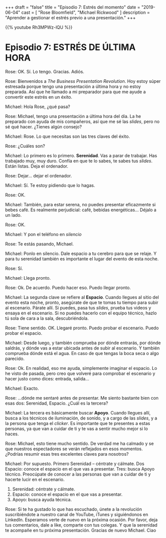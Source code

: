 +++
draft 		= "false"
title 		= "Episodio 7: Estrés del momento"
date		= "2019-06-04"
cast		= [ "Rose Bloomfield", "Michael Rickwood" ]
description = "Aprender a gestionar el estrés previo a una presentación."
+++

{{% youtube Rh3MPWz-lQU %}}

# Episodio 7: ESTRÉS DE ÚLTIMA HORA

Rose: OK. Sí. Lo tengo. Gracias. Adiós. 
 
Rose: Bienvenidos a *The Business Presentation Revolution*. Hoy estoy súper estresada porque tengo una presentación a última hora y no estoy preparada. Así que he llamado a mi preparador para que me ayude a convertir este estrés en un éxito.
 
Michael: Hola Rose, ¿qué pasa?
 
Rose: Michael, tengo una presentación a última hora del día. La he preparado con ayuda de mis compañeros, así que me sé las *slides*, pero no sé qué hacer. ¿Tienes algún consejo?
 
Michael: Rose. Lo que necesitas son las tres claves del éxito. 
 
Rose: ¿Cuáles son? 
 
Michael: Lo primero es lo primero. **Serenidad**. Vas a parar de trabajar. Has trabajado muy, muy duro. Confía en que te lo sabes, te sabes tus *slides*. Están listas. Deja el ordenador.
 
Rose: Dejar... dejar el ordenador. 
 
Michael: Sí. Te estoy pidiendo que lo hagas. 
 
Rose: OK. 
 
Michael: También, para estar serena, no puedes presentar eficazmente si bebes café. Es realmente perjudicial: café, bebidas energéticas... Déjalo a un lado. 
 
Rose: OK. 
 
Michael: Y pon el teléfono en *silencio*
 
Rose: Te estás pasando, Michael. 
 
Michael: Ponlo en silencio. Dale espacio a tu cerebro para que se relaje. Y para tu serenidad también es importante el lugar del evento de esta noche.
 
Rose: Sí. 
 
Michael: Llega pronto. 
 
Rose: Ok. De acuerdo. Puedo hacer eso. Puedo llegar pronto. 
 
Michael: La segunda clave se refiere al **Espacio**. Cuando llegues al sitio del evento esta noche, pronto, asegúrate de que te tomas tu tiempo para subir al escenario. Párate allí. Si puedes, pasa tus *slides*, prueba tus videos y ensaya en el escenario. Si no puedes hacerlo con el equipo técnico, hazlo tú sola de cara a la sala, descubriéndola.
 
Rose: Tiene sentido. OK. Llegaré pronto. Puedo probar el escenario. Puedo probar el espacio. 
 
Michael: Desde luego, y también comprueba por dónde entrarás, por dónde saldrás, y dónde vas a estar ubicada antes de subir al escenario. Y también comprueba dónde está el agua. En caso de que tengas la boca seca o algo parecido. 
 
Rose: Ok. En realidad, eso me ayuda, simplemente imaginar el espacio. Lo he visto de pasada, pero creo que volveré para comprobar el escenario y hacer justo como dices: entrada, salida...
 
Michael: Exacto. 
 
Rose: …dónde me sentaré antes de presentar. Me siento bastante bien con esas dos: Serenidad, Espacio. ¿Cuál es la tercera?
 
Michael: La tercera es básicamente buscar **Apoyo**. Cuando llegues allí, busca a los técnicos de iluminación, de sonido, y a cargo de las *slides*, y a la persona que tenga el *clicker*. Es importante que te presentes a estas personas, ya que van a cuidar de ti y te vas a sentir mucho mejor si lo haces.
 
Rose: Michael, esto tiene mucho sentido. De verdad me ha calmado y se que nuestros espectadores se verán reflejados en esos momentos. ¿Podrías resumir esas tres excelentes claves para nosotros?
 
Michael: Por supuesto. Primero Serenidad – céntrate y cálmate. Dos Espacio: conoce el espacio en el que vas a presentar. Tres: busca Apoyo técnico. Preocúpate de conocer a las personas que van a cuidar de ti y hacerte lucir en el escenario.

1. Serenidad: céntrate y cálmate.
2. Espacio: conoce el espacio en el que vas a presentar.
3. Apoyo: busca ayuda técnica.

Rose: Si te ha gustado lo que has escuchado, únete a la revolución suscribiéndote a nuestro canal de YouTube, iTunes y siguiéndonos en LinkedIn. Esperamos verte de nuevo en la próxima ocasión. Por favor, deja tus comentarios, dale a like, comparte con tus colegas. Y que la serenidad te acompañe en tu próxima presentación. Gracias de nuevo Michael. Ciao
